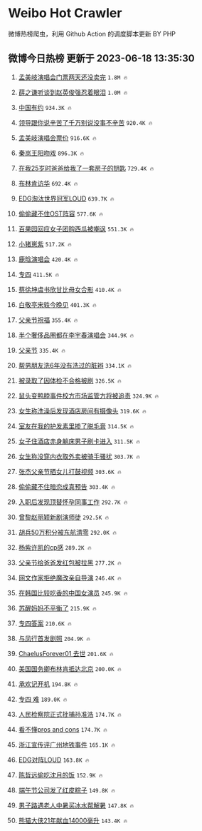 # Weibo Hot Crawler 



微博热榜爬虫，利用 Github Action 的调度脚本更新 BY PHP 


## 微博今日热榜 更新于 2023-06-18 13:35:30 
1. [孟美岐演唱会门票两天还没卖完](https://s.weibo.com/weibo?q=%23%E5%AD%9F%E7%BE%8E%E5%B2%90%E6%BC%94%E5%94%B1%E4%BC%9A%E9%97%A8%E7%A5%A8%E4%B8%A4%E5%A4%A9%E8%BF%98%E6%B2%A1%E5%8D%96%E5%AE%8C%23&t=31&band_rank=1&Refer=top) `1.8M 🔥` 

1. [薛之谦听谈到赵英俊强忍着眼泪](https://s.weibo.com/weibo?q=%23%E8%96%9B%E4%B9%8B%E8%B0%A6%E5%90%AC%E8%B0%88%E5%88%B0%E8%B5%B5%E8%8B%B1%E4%BF%8A%E5%BC%BA%E5%BF%8D%E7%9D%80%E7%9C%BC%E6%B3%AA%23&t=31&band_rank=2&Refer=top) `1.0M 🔥` 

1. [中国有约](https://s.weibo.com/weibo?q=%23%E4%B8%AD%E5%9B%BD%E6%9C%89%E7%BA%A6%23&t=31&band_rank=3&Refer=top) `934.3K 🔥` 

1. [领导跟你说辛苦了千万别说没事不辛苦](https://s.weibo.com/weibo?q=%E9%A2%86%E5%AF%BC%E8%B7%9F%E4%BD%A0%E8%AF%B4%E8%BE%9B%E8%8B%A6%E4%BA%86%E5%8D%83%E4%B8%87%E5%88%AB%E8%AF%B4%E6%B2%A1%E4%BA%8B%E4%B8%8D%E8%BE%9B%E8%8B%A6&t=31&band_rank=4&Refer=top) `920.4K 🔥` 

1. [孟美岐演唱会票价](https://s.weibo.com/weibo?q=%E5%AD%9F%E7%BE%8E%E5%B2%90%E6%BC%94%E5%94%B1%E4%BC%9A%E7%A5%A8%E4%BB%B7&t=31&band_rank=5&Refer=top) `916.6K 🔥` 

1. [秦岚王阳吻戏](https://s.weibo.com/weibo?q=%E7%A7%A6%E5%B2%9A%E7%8E%8B%E9%98%B3%E5%90%BB%E6%88%8F&t=31&band_rank=6&Refer=top) `896.3K 🔥` 

1. [在我25岁时爸爸给我了一套房子的钥匙](https://s.weibo.com/weibo?q=%E5%9C%A8%E6%88%9125%E5%B2%81%E6%97%B6%E7%88%B8%E7%88%B8%E7%BB%99%E6%88%91%E4%BA%86%E4%B8%80%E5%A5%97%E6%88%BF%E5%AD%90%E7%9A%84%E9%92%A5%E5%8C%99&t=31&band_rank=7&Refer=top) `729.4K 🔥` 

1. [布林肯访华](https://s.weibo.com/weibo?q=%23%E5%B8%83%E6%9E%97%E8%82%AF%E8%AE%BF%E5%8D%8E%23&t=31&band_rank=8&Refer=top) `692.4K 🔥` 

1. [EDG淘汰世界冠军LOUD](https://s.weibo.com/weibo?q=%23EDG%E6%B7%98%E6%B1%B0%E4%B8%96%E7%95%8C%E5%86%A0%E5%86%9BLOUD%23&t=31&band_rank=9&Refer=top) `639.7K 🔥` 

1. [偷偷藏不住OST阵容](https://s.weibo.com/weibo?q=%23%E5%81%B7%E5%81%B7%E8%97%8F%E4%B8%8D%E4%BD%8FOST%E9%98%B5%E5%AE%B9%23&t=31&band_rank=10&Refer=top) `577.6K 🔥` 

1. [百果园回应女子团购西瓜被嘲讽](https://s.weibo.com/weibo?q=%23%E7%99%BE%E6%9E%9C%E5%9B%AD%E5%9B%9E%E5%BA%94%E5%A5%B3%E5%AD%90%E5%9B%A2%E8%B4%AD%E8%A5%BF%E7%93%9C%E8%A2%AB%E5%98%B2%E8%AE%BD%23&t=31&band_rank=11&Refer=top) `551.3K 🔥` 

1. [小猪崽紫](https://s.weibo.com/weibo?q=%E5%B0%8F%E7%8C%AA%E5%B4%BD%E7%B4%AB&t=31&band_rank=12&Refer=top) `517.2K 🔥` 

1. [鹿晗演唱会](https://s.weibo.com/weibo?q=%E9%B9%BF%E6%99%97%E6%BC%94%E5%94%B1%E4%BC%9A&t=31&band_rank=13&Refer=top) `420.4K 🔥` 

1. [专四](https://s.weibo.com/weibo?q=%E4%B8%93%E5%9B%9B&t=31&band_rank=14&Refer=top) `411.5K 🔥` 

1. [蔡徐坤虞书欣甘比母女合影](https://s.weibo.com/weibo?q=%23%E8%94%A1%E5%BE%90%E5%9D%A4%E8%99%9E%E4%B9%A6%E6%AC%A3%E7%94%98%E6%AF%94%E6%AF%8D%E5%A5%B3%E5%90%88%E5%BD%B1%23&t=31&band_rank=15&Refer=top) `410.4K 🔥` 

1. [白敬亭宋轶今晚见](https://s.weibo.com/weibo?q=%23%E7%99%BD%E6%95%AC%E4%BA%AD%E5%AE%8B%E8%BD%B6%E4%BB%8A%E6%99%9A%E8%A7%81%23&t=31&band_rank=16&Refer=top) `401.3K 🔥` 

1. [父亲节祝福](https://s.weibo.com/weibo?q=%E7%88%B6%E4%BA%B2%E8%8A%82%E7%A5%9D%E7%A6%8F&t=31&band_rank=17&Refer=top) `355.4K 🔥` 

1. [半个奢侈品圈都在李宇春演唱会](https://s.weibo.com/weibo?q=%23%E5%8D%8A%E4%B8%AA%E5%A5%A2%E4%BE%88%E5%93%81%E5%9C%88%E9%83%BD%E5%9C%A8%E6%9D%8E%E5%AE%87%E6%98%A5%E6%BC%94%E5%94%B1%E4%BC%9A%23&t=31&band_rank=18&Refer=top) `344.9K 🔥` 

1. [父亲节](https://s.weibo.com/weibo?q=%E7%88%B6%E4%BA%B2%E8%8A%82&t=31&band_rank=19&Refer=top) `335.4K 🔥` 

1. [帮男朋友洗6年没有洗过的脏辫](https://s.weibo.com/weibo?q=%E5%B8%AE%E7%94%B7%E6%9C%8B%E5%8F%8B%E6%B4%976%E5%B9%B4%E6%B2%A1%E6%9C%89%E6%B4%97%E8%BF%87%E7%9A%84%E8%84%8F%E8%BE%AB&t=31&band_rank=20&Refer=top) `334.1K 🔥` 

1. [被录取了因体检不合格被刷](https://s.weibo.com/weibo?q=%23%E8%A2%AB%E5%BD%95%E5%8F%96%E4%BA%86%E5%9B%A0%E4%BD%93%E6%A3%80%E4%B8%8D%E5%90%88%E6%A0%BC%E8%A2%AB%E5%88%B7%23&t=31&band_rank=21&Refer=top) `326.5K 🔥` 

1. [鼠头变鸭脖事件校方市场监管方将被追责](https://s.weibo.com/weibo?q=%23%E9%BC%A0%E5%A4%B4%E5%8F%98%E9%B8%AD%E8%84%96%E4%BA%8B%E4%BB%B6%E6%A0%A1%E6%96%B9%E5%B8%82%E5%9C%BA%E7%9B%91%E7%AE%A1%E6%96%B9%E5%B0%86%E8%A2%AB%E8%BF%BD%E8%B4%A3%23&t=31&band_rank=22&Refer=top) `324.9K 🔥` 

1. [女生称洗澡后发现酒店房间有摄像头](https://s.weibo.com/weibo?q=%23%E5%A5%B3%E7%94%9F%E7%A7%B0%E6%B4%97%E6%BE%A1%E5%90%8E%E5%8F%91%E7%8E%B0%E9%85%92%E5%BA%97%E6%88%BF%E9%97%B4%E6%9C%89%E6%91%84%E5%83%8F%E5%A4%B4%23&t=31&band_rank=23&Refer=top) `319.6K 🔥` 

1. [室友在我的护发素里掺了脱毛膏](https://s.weibo.com/weibo?q=%23%E5%AE%A4%E5%8F%8B%E5%9C%A8%E6%88%91%E7%9A%84%E6%8A%A4%E5%8F%91%E7%B4%A0%E9%87%8C%E6%8E%BA%E4%BA%86%E8%84%B1%E6%AF%9B%E8%86%8F%23&t=31&band_rank=24&Refer=top) `314.5K 🔥` 

1. [女子住酒店赤身躺床男子刷卡进入](https://s.weibo.com/weibo?q=%23%E5%A5%B3%E5%AD%90%E4%BD%8F%E9%85%92%E5%BA%97%E8%B5%A4%E8%BA%AB%E8%BA%BA%E5%BA%8A%E7%94%B7%E5%AD%90%E5%88%B7%E5%8D%A1%E8%BF%9B%E5%85%A5%23&t=31&band_rank=25&Refer=top) `311.5K 🔥` 

1. [女生称没穿内衣取外卖被骑手骚扰](https://s.weibo.com/weibo?q=%23%E5%A5%B3%E7%94%9F%E7%A7%B0%E6%B2%A1%E7%A9%BF%E5%86%85%E8%A1%A3%E5%8F%96%E5%A4%96%E5%8D%96%E8%A2%AB%E9%AA%91%E6%89%8B%E9%AA%9A%E6%89%B0%23&t=31&band_rank=26&Refer=top) `303.7K 🔥` 

1. [张杰父亲节晒女儿打鼓视频](https://s.weibo.com/weibo?q=%23%E5%BC%A0%E6%9D%B0%E7%88%B6%E4%BA%B2%E8%8A%82%E6%99%92%E5%A5%B3%E5%84%BF%E6%89%93%E9%BC%93%E8%A7%86%E9%A2%91%23&t=31&band_rank=27&Refer=top) `303.6K 🔥` 

1. [偷偷藏不住暗恋成真预告](https://s.weibo.com/weibo?q=%23%E5%81%B7%E5%81%B7%E8%97%8F%E4%B8%8D%E4%BD%8F%E6%9A%97%E6%81%8B%E6%88%90%E7%9C%9F%E9%A2%84%E5%91%8A%23&t=31&band_rank=28&Refer=top) `303.4K 🔥` 

1. [入职后发现顶替怀孕同事工作](https://s.weibo.com/weibo?q=%23%E5%85%A5%E8%81%8C%E5%90%8E%E5%8F%91%E7%8E%B0%E9%A1%B6%E6%9B%BF%E6%80%80%E5%AD%95%E5%90%8C%E4%BA%8B%E5%B7%A5%E4%BD%9C%23&t=31&band_rank=29&Refer=top) `292.7K 🔥` 

1. [曾黎赵丽颖新剧演师徒](https://s.weibo.com/weibo?q=%23%E6%9B%BE%E9%BB%8E%E8%B5%B5%E4%B8%BD%E9%A2%96%E6%96%B0%E5%89%A7%E6%BC%94%E5%B8%88%E5%BE%92%23&t=31&band_rank=30&Refer=top) `292.5K 🔥` 

1. [胡兵50万积分被东航清零](https://s.weibo.com/weibo?q=%23%E8%83%A1%E5%85%B550%E4%B8%87%E7%A7%AF%E5%88%86%E8%A2%AB%E4%B8%9C%E8%88%AA%E6%B8%85%E9%9B%B6%23&t=31&band_rank=31&Refer=top) `292.0K 🔥` 

1. [杨紫许凯的cp感](https://s.weibo.com/weibo?q=%23%E6%9D%A8%E7%B4%AB%E8%AE%B8%E5%87%AF%E7%9A%84cp%E6%84%9F%23&t=31&band_rank=32&Refer=top) `289.2K 🔥` 

1. [父亲节给爸爸发红包被拉黑](https://s.weibo.com/weibo?q=%23%E7%88%B6%E4%BA%B2%E8%8A%82%E7%BB%99%E7%88%B8%E7%88%B8%E5%8F%91%E7%BA%A2%E5%8C%85%E8%A2%AB%E6%8B%89%E9%BB%91%23&t=31&band_rank=33&Refer=top) `277.2K 🔥` 

1. [网文作家拒绝魔改亲自导演](https://s.weibo.com/weibo?q=%23%E7%BD%91%E6%96%87%E4%BD%9C%E5%AE%B6%E6%8B%92%E7%BB%9D%E9%AD%94%E6%94%B9%E4%BA%B2%E8%87%AA%E5%AF%BC%E6%BC%94%23&t=31&band_rank=34&Refer=top) `246.4K 🔥` 

1. [在韩国比较吃香的中国女演员](https://s.weibo.com/weibo?q=%23%E5%9C%A8%E9%9F%A9%E5%9B%BD%E6%AF%94%E8%BE%83%E5%90%83%E9%A6%99%E7%9A%84%E4%B8%AD%E5%9B%BD%E5%A5%B3%E6%BC%94%E5%91%98%23&t=31&band_rank=35&Refer=top) `245.9K 🔥` 

1. [苏醒妈妈不平衡了](https://s.weibo.com/weibo?q=%23%E8%8B%8F%E9%86%92%E5%A6%88%E5%A6%88%E4%B8%8D%E5%B9%B3%E8%A1%A1%E4%BA%86%23&t=31&band_rank=36&Refer=top) `215.9K 🔥` 

1. [专四答案](https://s.weibo.com/weibo?q=%E4%B8%93%E5%9B%9B%E7%AD%94%E6%A1%88&t=31&band_rank=37&Refer=top) `210.6K 🔥` 

1. [与凤行首发剧照](https://s.weibo.com/weibo?q=%23%E4%B8%8E%E5%87%A4%E8%A1%8C%E9%A6%96%E5%8F%91%E5%89%A7%E7%85%A7%23&t=31&band_rank=38&Refer=top) `204.9K 🔥` 

1. [ChaelusForever01 去世](https://s.weibo.com/weibo?q=ChaelusForever01%20%E5%8E%BB%E4%B8%96&t=31&band_rank=39&Refer=top) `201.6K 🔥` 

1. [美国国务卿布林肯抵达北京](https://s.weibo.com/weibo?q=%23%E7%BE%8E%E5%9B%BD%E5%9B%BD%E5%8A%A1%E5%8D%BF%E5%B8%83%E6%9E%97%E8%82%AF%E6%8A%B5%E8%BE%BE%E5%8C%97%E4%BA%AC%23&t=31&band_rank=40&Refer=top) `200.0K 🔥` 

1. [承欢记开机](https://s.weibo.com/weibo?q=%E6%89%BF%E6%AC%A2%E8%AE%B0%E5%BC%80%E6%9C%BA&t=31&band_rank=41&Refer=top) `194.8K 🔥` 

1. [专四 难](https://s.weibo.com/weibo?q=%E4%B8%93%E5%9B%9B%20%E9%9A%BE&t=31&band_rank=42&Refer=top) `189.0K 🔥` 

1. [人民检察院正式批捕孙准浩](https://s.weibo.com/weibo?q=%23%E4%BA%BA%E6%B0%91%E6%A3%80%E5%AF%9F%E9%99%A2%E6%AD%A3%E5%BC%8F%E6%89%B9%E6%8D%95%E5%AD%99%E5%87%86%E6%B5%A9%23&t=31&band_rank=43&Refer=top) `174.7K 🔥` 

1. [看不懂pros and cons](https://s.weibo.com/weibo?q=%E7%9C%8B%E4%B8%8D%E6%87%82pros%20and%20cons&t=31&band_rank=44&Refer=top) `174.7K 🔥` 

1. [浙江宣传评广州地铁事件](https://s.weibo.com/weibo?q=%23%E6%B5%99%E6%B1%9F%E5%AE%A3%E4%BC%A0%E8%AF%84%E5%B9%BF%E5%B7%9E%E5%9C%B0%E9%93%81%E4%BA%8B%E4%BB%B6%23&t=31&band_rank=45&Refer=top) `165.1K 🔥` 

1. [EDG对阵LOUD](https://s.weibo.com/weibo?q=%23EDG%E5%AF%B9%E9%98%B5LOUD%23&t=31&band_rank=46&Refer=top) `163.8K 🔥` 

1. [陈哲远偷吃沈月的饭](https://s.weibo.com/weibo?q=%23%E9%99%88%E5%93%B2%E8%BF%9C%E5%81%B7%E5%90%83%E6%B2%88%E6%9C%88%E7%9A%84%E9%A5%AD%23&t=31&band_rank=47&Refer=top) `152.9K 🔥` 

1. [端午节公司发了红皮粽子](https://s.weibo.com/weibo?q=%23%E7%AB%AF%E5%8D%88%E8%8A%82%E5%85%AC%E5%8F%B8%E5%8F%91%E4%BA%86%E7%BA%A2%E7%9A%AE%E7%B2%BD%E5%AD%90%23&t=31&band_rank=48&Refer=top) `149.8K 🔥` 

1. [男子路遇老人中暑买冰水帮解暑](https://s.weibo.com/weibo?q=%23%E7%94%B7%E5%AD%90%E8%B7%AF%E9%81%87%E8%80%81%E4%BA%BA%E4%B8%AD%E6%9A%91%E4%B9%B0%E5%86%B0%E6%B0%B4%E5%B8%AE%E8%A7%A3%E6%9A%91%23&t=31&band_rank=49&Refer=top) `147.8K 🔥` 

1. [熊猫大侠21年献血14000毫升](https://s.weibo.com/weibo?q=%23%E7%86%8A%E7%8C%AB%E5%A4%A7%E4%BE%A021%E5%B9%B4%E7%8C%AE%E8%A1%8014000%E6%AF%AB%E5%8D%87%23&t=31&band_rank=50&Refer=top) `143.4K 🔥` 

